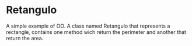 # Retangulo
A simple example of OO. A class named Retangulo that represents a rectangle, contains one method wich return the perimeter and another that return the area.

